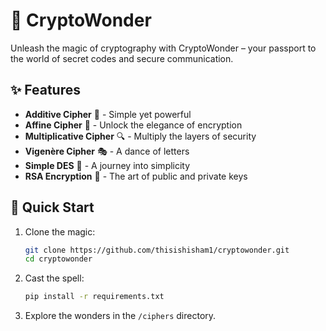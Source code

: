 # 🔐 CryptoWonder

Unleash the magic of cryptography with CryptoWonder – your passport to the world of secret codes and secure communication.

## ✨ Features

- **Additive Cipher** 🚀 - Simple yet powerful
- **Affine Cipher** 🌟 - Unlock the elegance of encryption
- **Multiplicative Cipher** 🔍 - Multiply the layers of security
- **Vigenère Cipher** 🎭 - A dance of letters
- **Simple DES** 🔐 - A journey into simplicity
- **RSA Encryption** 🚀 - The art of public and private keys

## 🚀 Quick Start

1. Clone the magic:

    ```bash
    git clone https://github.com/thisishisham1/cryptowonder.git
    cd cryptowonder
    ```

2. Cast the spell:

    ```bash
    pip install -r requirements.txt
    ```

3. Explore the wonders in the `/ciphers` directory.
